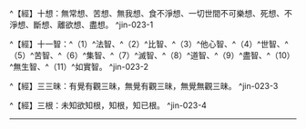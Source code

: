 ^【經】十想：無常想、苦想、無我想、食不淨想、一切世間不可樂想、死想、不淨想、斷想、離欲想、盡想。 ^jin-023-1

^【經】十一智：^（1）^法智、^（2）^比智、^（3）^他心智、^（4）^世智、^（5）^苦智、^（6）^集智、^（7）^滅智、^（8）^道智、^（9）^盡智、^（10）^無生智、^（11）^如實智。 ^jin-023-2

^【經】三三昧：有覺有觀三昧，無覺有觀三昧，無覺無觀三昧。 ^jin-023-3

^【經】三根：未知欲知根，知根，知已根。 ^jin-023-4

---

[^1]: 參見《俱舍論》卷4：「^念，謂於緣明記不忘。」（大正29，19a20-21）
[^2]: 廓然：4.空曠貌。（《漢語大詞典》（三），p.1254）
[^3]: 〔何有智者不感傷〕－【宋】【元】【明】【宮】【石】。（大正25，229d，n.7）
[^4]: 參見Lamotte（1970, p.1434, n.1）：在佛陀圓寂時由他弟子們發表各種不同哀悼之偈頌，參見《大智度論》卷2（大正25，67a-b，69b-c）。
[^5]: 參見《大智度論》卷11〈1 序品〉：「^十六者，觀苦四種：無常、苦、空、無我；觀苦因四種：集、因、緣、生；觀苦盡四種：盡、滅、妙、出；觀道四種：道、正、行、跡。」（大正25，138a7-10） 另參見《大毘婆沙論》卷79（大正27，408c9-13）。
[^6]: 十頭羅叉攫寶女去。（印順法師，《大智度論筆記》〔G001〕p.378）
[^7]: 無常：觀有為法念念生滅，如風塵、水流、火焰，無牢，不可取，如幻──得入空門＝空中無常亦無。（印順法師，《大智度論筆記》［D018］p.262）
[^8]: 破常顛倒故說無常，是對治，非第一義。（印順法師，《大智度論筆記》［C009］p.198）
[^9]: 出處待考。
[^10]: 《大智度論》卷43：「^無常亦有二種：一者、念念滅，一切有為法不過一念住；二者、相續法壞，故名為無常。」（大正25，372b19-21）
[^11]: 參見《雜阿含經》卷10（270經）：「^無常想者，能建立無我想；聖弟子住無我想，心離我慢，順得涅槃。」（大正2，71a1-2）
[^12]: 參見《雜阿含經》卷10（270經）：「^諸比丘！云何修無常，修習、多修習，能斷一切欲愛、色愛、無色愛、掉、慢、無明？若比丘於空露地、若林樹間，善正思惟，觀察色無常，受、想、行、識無常；如是思惟，斷一切欲愛、色愛、無色愛、掉、慢、無明。所以者何？無常想者，能建立無我想；聖弟子住無我想，心離我慢，順得涅槃。」（大正2，70c25-71a2） 另參見Saṃyutta, III, p.155。
[^13]: 參見《大毘婆沙論》卷166：「^有漏無漏者，不淨想、厭食想、一切世間不可樂想唯有漏，餘有漏、無漏。」（大正27，839a26-27）
[^14]: 參見《大毘婆沙論》卷166： ^不淨想、厭食想在十地，謂欲界、靜慮中間、四靜慮，及四近分。 一切世間不可樂想在七地，謂欲界、未至、靜慮中間、根本四靜慮。 餘七想，有漏者，在十一地，謂欲界、未至、靜慮中間、根本四靜慮、四無色；無漏者，在九地，謂未至、靜慮中間、根本四靜慮、下三無色。 所依者，不淨想、厭食想、一切世間不可樂想依欲界，餘依三界。」（大正27，838a1-8）
[^15]: 參見《大毘婆沙論》卷166：「^所緣者，無常想──有漏者，三諦為所緣；無漏者，苦諦為所緣。」（大正27，838b2-3） 《大毘婆沙論》卷166：「^緣三界繫、不繫者：無常想、無常苦想、苦無我想、死想，緣三界繫。」（大正27，839a2-4） 《大毘婆沙論》卷166：「^緣有漏、無漏者，前七想緣有漏，後三想緣無漏。」（大正27，839b2-3）
[^16]: 參見《大毘婆沙論》卷166：「〔十想：〕^根者，總說皆與三根相應，謂樂、喜、捨根。」（大正27，838c18-19） 《大智度論》此處說樂、喜、捨、憂四根相應，比《大毘婆沙論》所說多一憂根。
[^17]: 參見《大毘婆沙論》卷166：「^學等者──不淨想、厭食想、一切世間不可樂想，唯非學非無學；餘通三種，謂學、無學、非學非無學。」（大正27，839a10-12）
[^18]: 〔想〕－【宋】【元】【明】【宮】。（大正25，229d，n.12）
[^19]: 舍利弗風熱病。（印順法師，《大智度論筆記》〔G001〕p.378） 參見Lamotte（1970, p.1439, n.2）：風病，參見Vinaya, I, p.214；《四分律》卷42（大正22，867b29-c26）。熱病：參見Vinaya, II, p.140；《十誦律》卷26（大正23，190c24-191a8）。 《薩婆多毘尼毘婆沙》卷4：「^舍利弗病者──佛弟子中多病，無過舍利弗，常患風冷又病熱血。有醫言：風病應服大麥漿。又言：血病應取大麥汁服之。又言：應燒石令熱著乳汁中服之。又言：應乳汁中煮蒜食之。又言：應取樹葉捩取汁以塗身上。又言：著禪帶。 舍利弗有大功德智慧，何以有如是病耶？又言：舍利弗前世業緣故，以過去世惱亂父母及以師僧，是故有病。又云：舍利弗智慧利根，深染法味，常修智慧及論議法，又樂禪定、勸作眾事，精勤三業無時暫懈，臥起不時，故有此病。又云：此是後邊身，先世罪業一切受盡，然後泥洹，故多病也。」（大正23，528c18-529a1）
[^20]: 參見《四分律》卷42（大正22，867b27-29），《十誦律》卷26（大正23，184c12-23），《毘尼母經》卷3（大正24，815b26-29）。
[^21]: 參見Lamotte（1970, p.1439, n.4）：《根本說一切有部毘奈耶藥事》卷17（大正24，89c11-90a11）；Saṃyutta, II, p.279；Aṅguttara, I, p.23；Udāna（巴利《自說經》）, p.76；Theragāthā（巴利 《長老偈》）, p.49, v.466-472。
[^22]: 羅婆那跋提痔病。（印順法師，《大智度論筆記》〔G001〕p.378）
[^23]: ┌凡夫──無常故苦 ┌有為有漏 ┤ ┌苦微少 諸行無常 ┤ └聖人身 ┴但身苦 └有為無漏 ──非苦 （印順法師，《大智度論筆記》〔F010〕p.336）
[^24]: 身心二苦。（印順法師，《大智度論筆記》［C030］p.234） 身心二苦有二說。第一說：老病、飢渴、寒熱等為身苦，憂愁、嫉妬、瞋恚等為心苦。第二說：五識相應苦及外因緣杖楚、寒熱等為身苦，其餘為心苦。
[^25]: 惱＝恚【石】。（大正25，230d，n.1）
[^26]: 參見《雜阿含經》卷10（470經）（大正2，120a8-22）。
[^27]: 凡夫受身心苦如二箭雙射。（印順法師，《大智度論筆記》［G002］p.379）
[^28]: 參見Lamotte（1970, p.1441, n.2）：《雜阿含經》卷10（470經）（大正2，119c28-120b15）。
[^29]: 參見《中阿含經》卷18（74經）《八念經》（大正1，542a25-28）；《阿那律八念經》（大正1，836c25-26）。
[^30]: 參見《長阿含經》卷4（第2經）《遊行經》（大正1，24b26-c16）。
[^31]: 參見《大智度論》卷19（大正25，199c24-200a20）。
[^32]: 求索：1.尋找，搜尋。2.索取，乞求。（《漢語大詞典》（五），p.900）
[^33]: 眴（^ㄕㄨㄣˋ）：1.看，眨眼。2.目轉動示意。（《漢語大詞典》（七），p.1204）
[^34]: 樂受非實：1、大苦息故，2、滅受乃樂故，3、隨眾而樂故，4、能生今後世無量苦故。（印順法師，《大智度論筆記》〔A043〕p.81）
[^35]: 參見Lamotte（1970, p.1446, n.1）：《雜阿含經》卷17（476經）（大正2，121c13-28）。
[^36]: 佛說滅五受眾為樂。（印順法師，《大智度論筆記》〔G002〕p.379）
[^37]: 待＝侍【石】。（大正25，230d，n.5）
[^38]: 藥＝樂【宋】【元】【明】【宮】。（大正25，230d，n.6）
[^39]: 〔中〕－【宋】【元】【明】【宮】。（大正25，230d，n.7）
[^40]: 參見《大智度論》卷23：「〔無常想〕^若無漏，在九地；若有漏，在十一地。緣三界五受眾。」（大正25，229c19-21）
[^41]: 相＝苦想【宋】【元】【明】【宮】，＝苦相【石】。（大正25，230d，n.10）
[^42]: 生＝主【宋】【元】【明】【宮】。（大正25，230d，n.11）
[^43]: 三事：六情（六根）、六塵、六識。
[^44]: 情塵生識，三和觸生，從觸受念業生。（印順法師，《大智度論筆記》［A059］p.100）
[^45]: 元照撰，《四分律行事鈔資持記》卷3：「^火珠即水精珠，日光照之，用艾引火。」（大正40，394a15-16）
[^46]: 牙＝芽【明】。（大正25，230d，n.12）
[^47]: 相似相續有，如種有芽莖。（印順法師，《大智度論筆記》〔C005〕p.190）
[^48]: 我無相故無。（印順法師，《大智度論筆記》［D001］p.238）
[^49]: 壽命是心不相應行。（印順法師，《大智度論筆記》［A059］p.100）
[^50]: 眠＝睡【宋】【元】【明】【宮】。（大正25，231d，n.1）
[^51]: 無心定無識，不久還生，不捨身故。（印順法師，《大智度論筆記》［A059］p.100）
[^52]: 有關無心定中的無想定、滅盡定，參見《俱舍論》卷5（大正29，24b12-26a22）。 印順法師，《唯識學探源》，p.49：「^經上雖說滅受想定是無心定，但也說入滅受想定的『識不離身』；所以，有情必然是有心的。悶絕等僅是沒有粗顯的心識，微細的意識還是存在，只是不容易發覺罷了。相續的細心，就在這樣的思想下展開。」
[^53]: 苦樂、憎愛、精勤是心相應。（印順法師，《大智度論筆記》〔A059〕p.100）
[^54]: 妄＝忘【宋】【元】【明】【宮】。（大正25，231d，n.2）
[^55]: 有我不應無我得涅槃故。（印順法師，《大智度論筆記》〔D001〕p.238）
[^56]: 破我：常無常俱無罪福解脫。（印順法師，《大智度論筆記》［D001］p.238）
[^57]: 參見《大智度論》卷12（大正25，148b1-150a17）。
[^58]: 〔是〕－【宋】【元】【明】【宮】。（大正25，231d，n.3）
[^59]: 《別譯雜阿含經》卷11（202經）：「^若假因緣和合有者即是無常，無常即苦，苦即無我。」（大正2，448c11-13）
[^60]: ┌無常想：1、無常行相應，2、不令入三界，3、生厭，4、五受眾是， │ 5、示五受眾盡滅相，6、斷愛，7、遮常，8、所著常是。 一事三想分別 ┤苦 想：1、苦行相應，2、令知三界過，3、生畏，4、無常是， │ 5、示如箭入心，6、斷我習慢，7、遮現樂，8、所著樂是。 └ 無我想：1、無我行相應，2、捨世間，3、令脫，4、苦是， 5、示捨離，6、斷邪見，7、遮著處，8、所著我牢固是。 （印順法師，《大智度論筆記》〔F010〕p.336）
[^61]: 參見《大智度論》卷23：「^是苦想攝、緣，如無常想。」（大正25，230c3） 參見《大智度論》卷23：「〔無常想〕^若無漏，在九地；若有漏，在十一地。緣三界五受眾。」（大正25，229c19-21）
[^62]: 虫＝蟲【元】【明】。（大正25，231d，n.6）
[^63]: 污＝汗【宋】【元】【明】【宮】。（大正25，231d，n.8）
[^64]: 《大正藏》原作「惱」，今依《高麗藏》作「腦」（第14冊，610c6）。
[^65]: 涎（^ㄒㄧㄢˊ）：1.唾液，口水。5.粘液，漿汁。（《漢語大詞典》（五），p.1167）
[^66]: 釜（^ㄈㄨˇ）：1.古炊器。斂口，圜底，或有二耳。其用如鬲，置於灶口，上置甑以蒸煮。盛行於漢代。有鐵製的，也有銅和陶製的。（《漢語大詞典》（六），p.1118）
[^67]: 糜（^ㄇㄧˊ）：1.粥。（《漢語大詞典》（九），p.238）
[^68]: 滓濁：1.污穢，污濁。（《漢語大詞典》（六），p.41） 滓（^ㄗˇ）：1.渣，沉澱的雜質。（《漢語大詞典》（六），p.41）
[^69]: 清＋（汁）【石】。（大正25，231d，n.10）
[^70]: 消化生理作用經過。（印順法師，《大智度論筆記》［E024］p.322）
[^71]: 腰＝胃【石】，＝膚【宮】。（大正25，231d，n.11）
[^72]: 蹂（^ㄖㄡˊ）：1.搓揉。2.踐踏。（《漢語大詞典》（十），p.526）
[^73]: 舂（^ㄔㄨㄥ）：1.用杵臼搗去穀物的皮殼。2.沖，沖擊。（《漢語大詞典》（八），p.1288）
[^74]: 洮＝淘【明】。（大正25，231d，n.14） 洮（^ㄊㄠˊ）：同" 淘 "。以水沖洗，除去雜質。（《漢語大詞典》（五），p.1172）
[^75]: 淘汰：1.洗去雜質，去除雜質。（《漢語大詞典》（五），p.1401）
[^76]: 直：23.價值。（《漢語大詞典》（一），p.853）
[^77]: 〔中〕－【宋】【元】【明】【宮】。（大正25，231d，n.15）
[^78]: 拊（^ㄈㄨˇ）：7.附著。（《漢語大詞典》（六），p.466）
[^79]: 吁＝干【宋】【宮】，＝乾【元】【明】。（大正25，231d，n.24） 吁（^ㄒㄩ）：1.嘆詞。表示驚怪、不然、感慨等。3.憂愁。4.驚，驚動。5.吐。（《漢語大詞典》（三），p.82）
[^80]: 婆羅門食膿和白餅。（印順法師，《大智度論筆記》［G002］p.379）
[^81]: 四＝五【石】。（大正25，231d，n.26）
[^82]: ┌ 示見道───無常、苦、無我 十想與三道 ┤ 示修道───食不淨、一切世間不可樂、死、不淨 └ 示無學道──斷、離欲、盡想 （印順法師，《大智度論筆記》〔F010〕p.337）
[^83]: 前三想［無常想、苦想、無我想］與無漏相應。（印順法師，《大智度論筆記》［F003］p.328）
[^84]: 食厭等四想，有漏相應。（印順法師，《大智度論筆記》［F003］p.329）
[^85]: 二道（見道、修道）。（印順法師，《大智度論筆記》［J033］p.521）
[^86]: 十想配三道。（印順法師，《大智度論筆記》［F003］p.329）
[^87]: 〔說〕－【宋】【元】【明】【宮】。（大正25，232d，n.2）
[^88]: 《大正藏》原作「盧」，今依《高麗藏》作「廬」（第14冊，611b16）。
[^89]: 廬觀：泛指樓閣亭臺。《後漢書‧楊震傳》："﹝樊豐、謝惲等﹞各起家舍、園池、廬觀，役費無數。"（《漢語大詞典》（三），p.1289）
[^90]: 二種惡事。（印順法師，《大智度論筆記》〔J033〕p.521）
[^91]: 有關八苦，參見《大毘婆沙論》卷78（大正27，402b7-29）。
[^92]: 搆＝𤚲【元】【明】。（大正25，232d，n.14） 搆（^ㄍㄡˋ）：12.擠取乳汁。（《漢語大詞典》（六），p.790）
[^93]: 政＝正【宋】【元】【明】【宮】。（大正25，232d，n.8）
[^94]: 捉＝投【宋】【元】【明】【宮】【石】。（大正25，232d，n.10）
[^95]: 挽（^ㄨㄢˇ）：1.拉，牽引。（《漢語大詞典》（六），p.623）
[^96]: 陵＝浚【宋】【元】【明】【宮】。（大正25，232d，n.11）
[^97]: 陵易：欺凌。（《漢語大詞典》（十一）p.1001）
[^98]: 濡＝軟【宋】【元】【明】【宮】。（大正25，232d，n.12）
[^99]: 踏蹴（^ㄘㄨˋ）：1.踐踏，踩踏。（《漢語大詞典》（十），p.508）
[^100]: 數（^ㄕㄨˋ）：19.禮數，儀節。（《漢語大詞典》（五），p.506） 數（^ㄕㄨㄛˋ）：2.親密，親近。《左傳‧成公十六年》："無日不數於六卿之門，國之材人無不事也。"杜預注："數，不疏。"（《漢語大詞典》（五），p.506）
[^101]: 參見《大智度論》卷22（大正25，228a3-b7）。
[^102]: 參見《大智度論》卷19（大正25，198c20-199c5）。
[^103]: ┌斷想：1、斷結，2、斷三毒，3、無漏道斷結使，4、有餘涅槃 三想之別 ┤離想：1、離結，2、斷（離）愛，3、加行道遠煩惱，4、涅槃方便 └盡想：1、盡結，2、盡苦不生，3、入涅槃滅五受眾，4、無餘涅槃 （印順法師，《大智度論筆記》〔F010〕p.337）
[^104]: 參見《大毘婆沙論》卷29：「^云何斷想？答：除愛結，餘結斷諸想解，名斷想。」（大正27，149c17-18）
[^105]: 參見《大毘婆沙論》卷29：「^云何離想？答：愛結斷諸想解，名離想。」（大正27，149c18-19）
[^106]: 參見《大毘婆沙論》卷29：「^云何滅想？答：諸餘順結法斷諸想解，名滅想。」（大正27，149c19-20）
[^107]: 參見《大智度論》卷23（大正25，231a27-b14）。
[^108]: 二＝無【元】【明】。（大正25，232d，n.18）
[^109]: 有關十想之諸門分別，參見《大毘婆沙論》卷166（大正27，837c28-839b21）。
[^110]: 《大毘婆沙論》卷106：「^智體是法，故名法智。」（大正27，547c16） 詳見《大毘婆沙論》卷106（大正27，547c16-548a13）。
[^111]: 〔繫〕－【宮】。（大正25，232d，n.21）
[^112]: 圓暉述，《俱舍論頌疏論本》卷21：「^品者，類也；法智、法忍，同品類故，名法智品。」（大正41，938a16-17）
[^113]: 《大毘婆沙論》卷106：「^知他心故。」（大正27，548a14）詳見卷106（大正27，548a14-b9）。
[^114]: 現＝見【宋】【元】【明】【宮】。（大正25，232d，n.22）
[^115]: 漏＋（法）【石】。（大正25，232d，n.23）
[^116]: 《大毘婆沙論》卷106：「^知世俗故。」（大正27，548b9-10） 詳見《大毘婆沙論》卷106（大正27，548b10-23）。
[^117]: 《大毘婆沙論》106：「^問：何故名苦智，乃至道智耶？答：緣苦聖諦四行相轉，故名苦智；乃至緣道聖諦四行相轉，故名道智。」（大正27，548b23-26）詳見卷106（大正27，548b26-c17）。
[^118]: 眾＝陰【石】。（大正25，232d，n.12）
[^119]: 參見《摩訶般若波羅蜜經》卷5：「^諸佛一切種智是名如實智。須菩提！是名菩薩摩訶薩摩訶衍，以不可得故。」（大正8，255a2-4）
[^120]: 參見Lamotte（1970, p.1474, n.1）：《品類足論》卷1（大正26，694b4-c4）。
[^121]: 《大毘婆沙論》卷106：「^法智、類智，俱緣四諦。」（大正27，549a12）
[^122]: 《大毘婆沙論》卷106：「^世俗智，緣一切法。」（大正27，549a13）
[^123]: 《大毘婆沙論》卷106：「^他心智，緣他心心所法。」（大正27，549a12-13）
[^124]: 《大毘婆沙論》卷106：「^苦智，緣苦諦；集智，緣集諦。」（大正27，549a13-14）
[^125]: 智＋（緣智）【宋】【元】【明】【宮】。（大正25，233d，n.1）
[^126]: 《大毘婆沙論》卷106：「^滅智，緣滅諦。」（大正27，549a14）
[^127]: 《阿毘達磨品類足論》卷1：「^何故道智緣學、無學法？答：道智知學、無學法------道、如、行、出故。」（大正26，694b26-27） 《大毘婆沙論》卷106：「^道智，緣道諦。」（大正27，549a14）
[^128]: 參見《品類足論》卷1：「^何故盡智緣一切有為法及擇滅？答：盡智自遍知我已知苦、我已斷集、我已證滅、我已修道故。何故無生智緣一切有為法及擇滅？答：無生智自遍知我已知苦不復當知、我已斷集不復當斷、我已證滅不復當證、我已修道不復當修故。」（大正26，694b28-c4）
[^129]: 智＋（者）【宋】【元】【明】【宮】。（大正25，233d，n.2）
[^130]: 參見《大智度論》卷23：「^世智者，諸有漏智慧。」（大正25，232c25） 《大毘婆沙論》卷109（大正27，563a27-29）。
[^131]: 八無漏：法智、比智、苦智、集智、滅智、道智、盡智、無生智。
[^132]: 《眾事分阿毘曇論》卷1：「^問：此十智，幾有漏、幾無漏？答：一有漏、八無漏、一當分別──知他心智，或有漏、或無漏。云何有漏？謂知他心智，知他有漏心心法。云何無漏？謂知他心智，知他無漏心心法。」（大正26，631a29-b3） 另參見《品類足論》卷2（大正26，696a24-27）。
[^133]: 參見Lamotte（1970, p.1475, n.2）：《品類足論》卷1（大正26，694c5-19）。 有關前八智之相攝，參見《發智論》卷8（大正26，957c2-10），《大毘婆沙論》卷167（大正27，843b13-844b5）。
[^134]: 《品類足論》卷1：「^法智是幾智全，幾智少分？答：法智是法智全，七智少分──謂他心智、苦智、集智、滅智、道智、盡智、無生智。」（大正26，694c5-7）
[^135]: 《品類足論》卷1：「^類智是幾智全，幾智少分？答：類智是類智全，七智少分──謂他心智、苦智、集智、滅智、道智、盡智、無生智。」（大正26，694c7-9）
[^136]: 《品類足論》卷1：「^世俗智是幾智全，幾智少分？答：世俗智是世俗智全，一智少分──謂他心智。」（大正26，694c11-13）
[^137]: 《品類足論》卷1：「^他心智是幾智全，幾智少分？答：他心智是他心智全，四智少分──謂法智、類智、世俗智、道智。」（大正26，694c9-11）
[^138]: 《品類足論》卷1：「^苦智是幾智全，幾智少分？答：苦智是苦智全，四智少分──謂法智、類智、盡智、無生智。」（大正26，694c13-14）
[^139]: 《品類足論》卷1：「^集智、滅智，應知亦爾。」（大正26，694c14-15）
[^140]: 《品類足論》卷1：「^道智是幾智全，幾智少分？答：道智是道智全，五智少分──謂法智、類智、他心智、盡智、無生智。」（大正26，694c15-17）
[^141]: 《品類足論》卷1：「^盡智是幾智全，幾智少分？答：盡智是盡智全，六智少分──謂法智、類智、苦智、集智、滅智、道智。無生智亦爾。」（大正26，694c17-19）
[^142]: 八根：意根、樂根、喜根、捨根、信根、精進根、念根、定根。
[^143]: 《大毘婆沙論》卷154：「^世俗智，二根、八根少分相應。二根者，謂苦、憂根；八根少分相應者，謂意、樂、喜、捨、信等四根。云何與彼少分相應？謂彼八根通有漏無漏，今唯與彼有漏相應，故言少分。」（大正27，786b27-29）
[^144]: 《大毘婆沙論》卷106：「^法智、類智，三三摩地俱。他心智，無漏者，道無願三摩地俱；有漏者，非三摩地俱。世俗智，非三摩地俱。苦智，空、無願三摩地俱。集智，集無願三摩地俱。滅智，無相三摩地俱。道智，道無願三摩地俱。」（大正27，549a17-21）
[^145]: 《大智度論》卷23：「^十想：^（1）^無常想、^（2）^苦想、^（3）^無我想、^（4）^食不淨想、^（5）^一切世間不可樂想、^（6）^死想、^（7）^不淨想、^（8）^斷想、^（9）^離欲想、^（10）^盡想。」（大正25，229a7-8）
[^146]: 參見Lamotte（1970, p.1477, n.1）：《雜阿毘曇心論》卷6（大正28，920b9-25）；《阿毘曇甘露味論》卷下（大正28，974c8-12）。
[^147]: 參見《雜阿毘曇心論》卷6：「^法智緣九智，除比智；比智亦緣九智，除法智。問：何故不展轉相緣？答：下上境界故，法智緣下，比智緣上，是故不展轉相緣。」（大正28，920b12-15）
[^148]: 不緣智＝無生智緣【宋】【元】【明】【宮】。（大正25，233d，n.3）
[^149]: 參見Lamotte（1970, p.1477, n.2）：《雜阿毘曇心論》卷6（大正28，918b11-c6），《阿毘曇甘露味論》卷下（大正28，974a26-b5）。 《大毘婆沙論》卷106：「^行相者，法智、類智，俱作十六行相。他心智，無漏者，作道四行相；有漏者，作不明了行相。世俗智，作十六行相，亦作餘行相。苦、集、滅、道智，各作四行相。」（大正27，548c26-29）
[^150]: 《大毘婆沙論》卷99：「^無漏他心智，作緣道諦四行相轉；有漏他心智，作不明了行相轉。」（大正27，513b1-2）
[^151]: 《大毘婆沙論》卷36：「^盡智、無生智各十四行相。」（大正27，189c24-25） 《俱舍論》卷26〈7 分別智品〉（大正29，136c7-11）。 《順正理論》卷73：「^盡、無生智除空、非我，各具有餘十四行相，由與出觀心轉相違，故在觀中無二行相，謂從二智出觀後時必自了知我生盡等。此中意說盡、無生智雖是勝義，而涉世俗，我生盡等是世俗故；空、非我是勝義，必涉勝義，此觀後決了知空、非我故，由此二智離空、非我。」（大正29，739c17-23）
[^152]: 煖＝軟【宮】。（大正25，233d，n.4）
[^153]: 《大毘婆沙論》卷106：「^世俗智作十六行相，亦作餘行相。」（大正27，548c28-29） 另參見《大毘婆沙論》卷185：「^云何作意入正性離生？答：或無常、或苦、或空、或無我。由此則止三三摩地及唯無相能入正性離生者，意此中無常、苦作意與無願三摩地相應，空、無我作意與空三摩地相應。問：何故唯此行相入正性離生，非餘耶？答：入正性離生者有二種：一、愛行，二、見行。愛行者，依無願入；見行者，依空入。菩薩雖是愛行，而能依空入正性離生。愛行者，復有二種，謂我慢增、懈怠增。我慢增者，以無常行相入；懈怠增者，以苦行相入。見行者，亦有二種，謂我見增、我所見增。我見增者，以無我行相入；我所見增者，以空行相入。是故唯作此四行相。」（大正27，927c12-24）
[^154]: 除＝餘【宮】。（大正25，233d，n.5） 《甘露味論》卷2：「^煖、忍法中等智，十六行；世間第一法中等智，四行；餘殘，無行。」（大正28，974b1-2）
[^155]: 轉相＝相轉【宋】【元】【明】【宮】。（大正25，233d，n.6）
[^156]: 行＋（也）【石】。（大正25，233d，n.7）
[^157]: 參見Lamotte（1970, p.1478, n.2）：《雜阿毘曇心論》卷6：「^謂初無漏心，或有成就一，二或成就三，四時各增一。謂初無漏心或有成就一者，謂初苦法忍相應心，若未離欲，成就一等智；若離欲，成就他心智。二或成就三者，第二苦法智相應心，若未離欲，成就三智──苦智、法智、等智；若離欲，成就他心智。四時各增一者，於上四時一一增苦比智，若未離欲，四智──法智、比智、苦智、等智；若離欲，得他心智。集法智增集智，滅法智增滅智，道法智增道智。忍中不得智，非智性故。集滅道比智不增智，以苦比智得名故。」（大正28，918c16-26）
[^158]: 參見Lamotte（1970, p.1479, n.1）：《雜阿毘曇心論》卷6（大正28，918c28-919c27）；《阿毘曇甘露味論》卷下（大正28，974b5-c8）；《大毘婆沙論》卷107（大正27，552a6-554b23）。
[^159]: 《雜阿毘曇心論》卷6：「^若得修於智，謂在聖見道，即彼當來修，諸忍亦如是。若得修於智，謂在聖見道，即彼當來修者，見道諸智現在修，即彼未來修，謂苦法智現在修，未來修苦法智，非忍，非餘智；如是乃至道法智。諸忍亦如是者，苦法忍現在修，即彼未來修，非智，非餘忍；一切忍亦如是。」（大正28，918c28-919a5）
[^160]: 《大毘婆沙論》卷107：「^若如是功德現在修，未來即修如是功德。如諸忍現在前時，現在修如是忍，未來亦修如是忍。諸智現在前時，現在修如是智，未來亦修如是智──除三心頃；未來亦修世俗智，謂苦集滅類智時，亦修未來現觀邊世俗智。」（大正27，552b10-15）
[^161]: 《大毘婆沙論》卷107：「^道類智時，無他心智者，現在修道、類二智，未來修六智──除世俗、他心智。有他心智者，現在修道、類二智，未來修七智──除世俗智。」（大正27，552b26-29） 《雜阿毘曇心論》卷6：「^或修七或六當知最後心者，若離欲，得道比智，未來修七智──除等智、盡智、無生智；若未離欲，修六智──除他心智。」（大正28，919a28-b2）
[^162]: 參見《雜阿毘曇心論》卷6（大正26，919b4-920a13）。
[^163]: 十七心，指九無間、八解脫。
[^164]: 《雜阿毘曇心論》卷6：「^於彼上修道，十七無漏心，當知修於七，增益根或六。於『彼上修道，十七無漏心，當知修於七』者，若未離六種欲，從須陀洹果進九無礙道、八解脫道修七智。此道禪未來攝故無他心智，盡智、無生智是無學故不修，餘七智必修。」（大正28，919b4-9）
[^165]: （1）〔脫〕－【宋】【元】【明】【宮】。（大正25，233d，n.9） （2）參見《大毘婆沙論》卷54： 「^云何信勝解補特伽羅？謂隨信行，得道類智，捨隨信行，得信勝解。 問：彼於爾時何所捨得？ 答：捨名得名，捨道得道。捨名者，捨隨信行名；得名者，得信勝解名。捨道者，捨見道；得道者，得修道。 此信勝解補特伽羅，或是預流果，或是一來向，或是一來果，或是不還向，或是不還果，或是阿羅漢向。 謂住預流果未勝進來名預流果，若從此勝進名一來向。 若住一來果未勝進來名一來果，若從此勝進名不還向。 若住不還果未勝進來名不還果，若從此勝進名阿羅漢向。」（大正27，278b17-28）
[^166]: （1）得＝到【石】。（大正25，233d，n.10） （2）參見《大毘婆沙論》卷54： 「^云何見至補特伽羅？謂隨法行，得道類智，捨隨法行，得見至。 問：彼於爾時何所捨、得。 答：捨名得名，捨道得道。捨名者，捨隨法行名；得名者，得見至名。捨道者，捨見道；得道者，得修道。 此見至補特伽羅，或是預流果乃至或是阿羅漢向，如信勝解，應說其相。」（大正27，278b28-c5） （3）信解脫轉根作見得，參見《大毘婆沙論》卷67（大正27，347b2-350b6）。
[^167]: 雙道：無礙道、解脫道。
[^168]: 《雜阿毘曇心論》卷6：「^『增益根或六』者，謂信解脫求見到，彼無礙道修六智，非他心智，無礙道相違故；非等智，似見道故；非盡智、無生智，無學故。若未離欲，解脫道亦修此六；若離欲，修七智，是故說『或』。」（大正28，919b11-15）
[^169]: 七地欲：四禪及前三無色定之欲。
[^170]: 《雜阿毘曇心論》卷6：「^七地離欲無礙道，......修七智，除他心智，無礙道相違故。」（大正28，919c5-7）
[^171]: 《雜阿毘曇心論》卷6：「^『得不還果時，及離上七地，勳修諸神通，解脫修習八』──得阿那含果必得根本禪故修八智──除盡智、無生智。『及四禪、三無色，此七地離欲時』──九解脫道修八智。」（大正28，919b20-24）
[^172]: 《雜阿毘曇心論》卷6：「^『第一有離欲，無礙道修六。』......『第一有離欲，無礙道修六』者，第一有離欲，九無礙道修六智──除他心智及等智。」（大正28，919c10-13）
[^173]: 《雜阿毘曇心論》卷6：「^第一有離欲，八解脫道修七智，除等智，非對治故。」（大正28，919c7-9）
[^174]: 時解脫人修九智──十智中除無生智。
[^175]: 以＝如【宋】【元】【明】【宮】。（大正25，233d，n.11）
[^176]: 參見Lamotte（1970, p.1483, n.1）：《摩訶般若波羅蜜經》卷5（大正8，255a2-3），卷21（大正8，376b19-20）；《大智度論》卷48（大正25，406c6-7），卷84（大正25，647b15-16），卷84（大正25，650c21-23），卷99（大正25，749a13-14）。
[^177]: 為須尸摩梵說二智。（印順法師，《大智度論筆記》〔G002〕p.379） 參見Lamotte（1970, p.1483, n.2）：《雜阿含經》卷14（347經）（大正2，97b5-6）。
[^178]: （1）椽（^ㄔㄨㄢˊ）：1.椽子。（《漢語大詞典》（四），p.1200） （2）椽子：放在檁子上架屋面板和瓦的條木。（《漢語大詞典》（四），p.1200） （3）檁：架在屋架或山墻上用以支承椽子或屋面板的長條形構件。（《漢語大詞典》（四），p.1346） （4）檁（^ㄌㄧㄣˇ）子：即檁。也稱桁條、檁條。（《漢語大詞典》（四），p.1346）
[^179]: 〔故〕－【宋】【元】【明】【宮】。（大正25，233d，n.12）
[^180]: 〔說〕－【宋】【元】【明】【宮】。（大正25，233d，n.13）
[^181]: 〔名〕－【石】。（大正25，233d，n.14）
[^182]: 〔智〕－【宋】【元】【明】【宮】。（大正25，233d，n.15）
[^183]: 煖＝軟【宮】。（大正25，233d，n.1）
[^184]: 如實智與十智。（印順法師，《大智度論筆記》〔F006〕p.331）
[^185]: 名＝入【宋】【元】【明】【宮】。（大正25，234d，n.1）
[^186]: 參見《大智度論》卷27：「^是聲聞法中十智，摩訶衍法中有十一智，名為如實相智。是十智入是如實智中，都為一智，所謂無漏智；如十方水入大海水中，都為一味。」（大正25，257c13-16）
[^187]: （知）＋如【宋】【元】【明】【宮】。（大正25，234d，n.2）
[^188]: 義＋（十一智竟）【石】。（大正25，234d，n.3）
[^189]: 〔丹云十一智竟〕－【宋】【元】【明】【宮】【石】。（大正25，234d，n.4）
[^190]: 秦＝此【明】。（大正25，234d，n.5）
[^191]: 三昧釋名：正心行處。（印順法師，《大智度論筆記》〔A057〕p.97） 參見《大智度論》卷7：「^何等為三昧？善心一處住不動，是名三昧。」（大正25，110b24）
[^192]: 參見Lamotte（1970, p.1487, n.1）：《中阿含經》卷17（72經）《長壽王本起經》（大正1，538c3-4），卷18（76經）《郁伽支羅經》（大正1，543c20-21）。
[^193]: 〔與〕－【石】。（大正25，234d，n.6）
[^194]: （1）《大智度論》卷17：「^有覺、有觀者，得初禪中未曾所得善法功德故，心大驚悟。常為欲火所燒，得初禪時如入清涼池；又如貧人卒得寶藏。行者思惟，分別欲界過罪，知初禪利益功德甚多，心大歡喜，是名有覺、有觀。」（大正25，186a9-13） （2）《大智度論》卷48：「^云何名有覺有觀三昧？離諸欲離惡不善法，有覺有觀離生喜樂入初禪，是名有覺有觀三昧。」（大正25，406c18-21） （3）《俱舍論》卷28：「^有尋有伺三摩地者，謂與尋伺相應等持，此初靜慮及未至攝。」（大正29，149c8-9）
[^195]: 〔二〕－【宋】【元】【明】【宮】。（大正25，234d，n.7）
[^196]: （1）《大智度論》卷48：「^云何名無覺有觀三昧？初禪二禪中間，是名無覺有觀三昧。」（大正25，406c21-22） （2）《俱舍論》卷28（大正29，149c9-10）。
[^197]: （1）《大智度論》卷48：「^云何名無覺無觀三昧？從二禪乃至非有想非無想定，是名無覺無觀三昧。」（大正25，406c22-24） （2）另參見《大智度論》卷17（大正25，186b2-23），《俱舍論》卷28（大正29，149c10-12）。
[^198]: 與「三昧」相應之二十種心所法： （1）十大地法（受、想、思、觸、欲、慧、念、作意、勝解、三昧）與一切心心所相應，「三昧」是十大地法之一，而自性不與自性相應，故「三昧」與餘九種大地法相應。 （2）又十大善地法（信、勤、捨、慚、愧、無貪、無瞋、不害、輕安、不放逸）與一切善心相應。九種大地法加上十大善地法，合計十九種心所。 （3）又不定法當中的覺、觀，有時與三昧相應------初禪與覺、觀相應；禪中間，與觀相應；二禪以上，不與覺、觀相應。 因此，與三昧相應之心所有可能是十九種或二十種或二十一種。 又如果是味等至可能還和不定法的貪心所相應，所以「三昧相應心所乃至二十」很可能只是概約的說法。
[^199]: 嬈＝撓【宋】【元】【明】【宮】。（大正25，234d，n.9） 嬈（^ㄖㄠˇ）：煩擾，擾亂。（《漢語大詞典》（四），p.407）
[^200]: 參見Lamotte（1970, p.1488, n.3）：《中阿含經》卷50（192經）《加樓烏陀夷經》（大正1，743b2-3）。
[^201]: 《大智度論》卷39：「^三惡覺，所謂欲覺、瞋覺、惱覺名為麁。」（大正25，346a3）
[^202]: 參見Lamotte（1970, p.1489, n.3）：《中阿含經》卷25（102經）《念經》（大正1，589a14-18）。
[^203]: 《大智度論》卷39：「^親里覺、國土覺、不死覺名為細。」（大正25，346a3-4） 參見Lamotte（1970, p.1489, n.4）：《雜阿含經》卷16（410經）（大正2，109c4-6）。
[^204]: 六種覺，即：三種麁覺──欲覺，瞋覺，惱覺；三種細覺──親里覺，國土覺，不死覺。
[^205]: 三種善覺：出要覺，無瞋覺，無惱覺。
[^206]: ┌善覺──出要、無瞋、無惱 九種覺 ┤粗覺──欲、瞋、惱─────┐ └細覺──親里、國土、不死──┴─障三昧 （印順法師，《大智度論筆記》〔F010〕p.337）
[^207]: 參見《眾事分阿毘曇論》卷5：「^云何有覺有觀法？謂若覺觀相應。云何無覺有觀法？謂若法覺不相應觀相應。云何無覺無觀法？謂若法覺觀不相應。」（大正26，650b4-7）
[^208]: 參見《眾事分阿毘曇論》卷5：「^云何有覺有觀地？謂欲界至梵世及無漏法。云何無覺有觀地？謂修禪中間已，能得至大梵及無漏法。云何無覺無觀地？謂一切光音、一切遍淨、一切果實、一切無色及無漏法。」（大正26，650b7-11）
[^209]: 一切光音，第二禪天；一切遍淨，第三禪天；一切廣果，第四禪天。
[^210]: （具足不生不滅故）＋未【石】。（大正25，234d，n.12）
[^211]: 九根：信根、精進根、念根、定根、慧根，樂根、喜根、捨根，意根。
[^212]: 《大智度論》卷48：「^云何名未知欲知根？諸學人未得果，信根、精進根、念根、定根、慧根，是名未知欲知根。」（大正25，406c10-12） 另參見《大毘婆沙論》卷142（大正27，732c9-16）。
[^213]: 《大智度論》卷48：「^云何名知根？諸學人得果，信根乃至慧根，是名知根。」（大正25，406c12-13）另參見《大毘婆沙論》卷143（大正27，733b8-14）。
[^214]: 學＝覺【宋】【元】【明】【宮】。（大正25，234d，n.13）
[^215]: 《大智度論》卷48：「^云何名知者根？諸無學人若阿羅漢、若辟支佛、諸佛，信根乃至慧根，是名知者根。」（大正25，406c13-15） 另參見《大毘婆沙論》卷143（大正27，733c5-9）。
[^216]: 《大毘婆沙論》卷71：「^二十二根者，謂眼根、耳根、鼻根、舌根、身根、女根、男根、命根、意根、樂根、苦根、喜根、憂根、捨根、信根、精進根、念根、定根、慧根、未知當知根、已知根、具知根。」（大正27，366a12-16） 另參見《阿毘曇毘婆沙論》卷37（大正28，270b21-24），《眾事分阿毘曇論》卷4（大正26，646b19-22），《阿毘曇八犍度論》卷21（大正26，867a20-23），《發智論》卷14（大正26，991b23-26）。
[^217]: 根義。（印順法師，《大智度論筆記》〔A061〕p.102）
[^218]: 參見Lamotte（1970, p.1497, n.2）：《大毘婆沙論》卷142（大正27，730c6-10）。
[^219]: 十根：眼根、耳根、鼻根、舌根、身根，女根、男根，命根，苦根、憂根。
[^220]: 九根：信根、精進根、念根、定根、慧根，樂根、喜根、捨根，意根。
[^221]: 二十二根漏無漏義。（印順法師，《大智度論筆記》〔A061〕p.102）
[^222]: 〔亦〕－【宋】【元】【明】【宮】。（大正25，234d，n.14）
[^223]: 十想是求道助涅槃法，通漏無漏。（印順法師，《大智度論筆記》〔F003〕p.329）
[^224]: 〔五〕－【宋】【元】【明】【宮】。（大正25，234d，n.15）
[^225]: （1）不斷善根者成就信等根（同毘曇義）。（印順法師，《大智度論筆記》〔A041〕p.78） （2）《發智論》卷6：「^信等五根，不斷善根成就，已斷善根不成就。」（大正26，947a9-10） （3）《阿毘曇八犍度論》卷8（大正26，807a15-16）。 （4）《大毘婆沙論》卷146：「^異生者，謂斷善根。諸信等根，不斷善者所起，彼根非斷善者所起。」（大正27，748a26-28）
[^226]: 六地：未至定、中間禪，四禪。
[^227]: 九地：未至定、中間禪，四禪，空無邊處地、識無邊處地、無所有處地。
[^228]: 六想：無常想、苦想、無我想、斷想、離想、盡想。
[^229]: 二根：知根、知已跟。「知根，二根因」：知根，是作為知根與知已根二根的因。
[^230]: 二根：有漏根、未知欲知根。
[^231]: 三無漏根之法門分別，散說於二十二根之法門分別中，參見《品類足論》卷15（大正26，753c9-756c4），《大毘婆沙論》卷144-卷146（大正27，738a8-747c11）。
[^232]: 大乘五根，五根力得實相。（印順法師，《大智度論筆記》〔A041〕p.78）
[^233]: 《修行道地經》卷1〈5 五陰成敗品〉：「^入於胞胎是為色陰，歡喜之時為痛樂陰，念於精時是為想陰，因本罪福緣得入胎是為行陰，神處胞中則應識陰，如是和合名曰五陰。尋在胎時即得二根：意根、身根也。七日住中而不增減，又二七日其胎稍轉譬如薄酪，至三七日似如生酪，又四七日精凝如熟酪，至五七日胎精遂變猶如生酥，又六七日變如息肉，至七七日轉如段肉。」（大正15，187a7-14）
[^234]: 胎中分位：入胎得身命二根，未具諸根。（印順法師，《大智度論筆記》〔D020〕p.265）
[^235]: 不＝未【宋】【元】【明】【宮】。（大正25，234d，n.17）
[^236]: 淨色眼：四大及四大造色和合名為眼，先雖有四大四大造色未清淨，不名眼根。（印順法師，《大智度論筆記》〔A059〕p.100）
[^237]: 〔實〕－【宋】【元】【明】【宮】。（大正25，235d，n.1）
[^238]: 參見Lamotte（1970, p.1501, n.3）：《摩訶般若波羅蜜經》卷2（大正8，231b13-14），卷3（大正8，234c12-13），卷4（大正8，244a1-2），卷6（大正8，257b13-14），卷23（大正8，392a19-24），卷27（大正8，416c8-11）。
[^239]: 法相：諸法相不生不滅，不垢不淨，非有非無，非取非捨，常寂滅，真淨如虛空。不可示、不可說，一切語言道過，出一切心心數法，所行如涅槃，是則佛法。（印順法師，《大智度論筆記》〔C003〕p.186）
[^240]: 《大正藏》原作「具」，今依《高麗藏》作「俱」（第14冊，615c15）。
[^241]: 入菩薩位未得無生忍果，名未知欲知根。 得無生忍果，住阿鞞跋致地，得受記，乃至滿十地，坐道場，得金剛三昧，於中名知根。 斷煩惱習，得無上正遍知，名知已根。（印順法師，《大智度論筆記》〔A042〕p.79）
[^242]: 〔根〕－【宋】【元】【明】【宮】。（大正25，235d，n.2）
[^243]: 〔丹云：三根竟〕－【宋】【元】【明】【宮】，〔丹云〕－【石】。（大正25，235d，n.4）